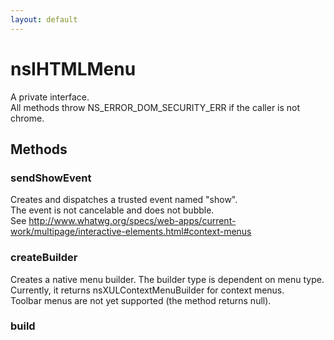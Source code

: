 ```yaml
---
layout: default
---
```


# nsIHTMLMenu #
  
A private interface.  
All methods throw NS_ERROR_DOM_SECURITY_ERR if the caller is not chrome.  
  

## Methods ##

### sendShowEvent ###
  
Creates and dispatches a trusted event named "show".  
The event is not cancelable and does not bubble.  
See http://www.whatwg.org/specs/web-apps/current-work/multipage/interactive-elements.html#context-menus  
  

### createBuilder ###
  
Creates a native menu builder. The builder type is dependent on menu type.  
Currently, it returns nsXULContextMenuBuilder for context menus.  
Toolbar menus are not yet supported (the method returns null).  
  

### build ###
